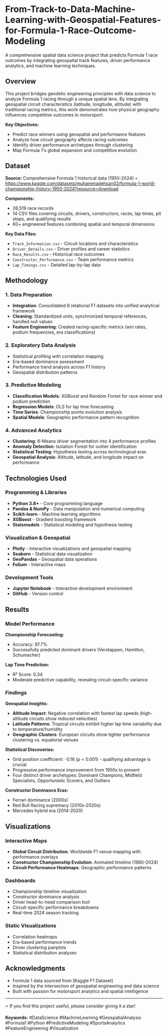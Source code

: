 # From-Track-to-Data-Machine-Learning-with-Geospatial-Features-for-Formula-1-Race-Outcome-Modeling

A comprehensive spatial data science project that predicts Formula 1 race outcomes by integrating geospatial track features, driver performance analytics, and machine learning techniques.


## Overview

This project bridges geodetic engineering principles with data science to analyze Formula 1 racing through a unique spatial lens. By integrating geospatial circuit characteristics (latitude, longitude, altitude) with traditional racing metrics, this work demonstrates how physical geography influences competitive outcomes in motorsport.

**Key Objectives:**
- Predict race winners using geospatial and performance features
- Analyze how circuit geography affects racing outcomes
- Identify driver performance archetypes through clustering
- Map Formula 1's global expansion and competitive evolution

## Dataset

**Source:** Comprehensive Formula 1 historical data (1950-2024) = https://www.kaggle.com/datasets/muhammadehsan02/formula-1-world-championship-history-1950-2024?resource=download

**Components:**
- 26,519 race records
- 14 CSV files covering circuits, drivers, constructors, races, lap times, pit stops, and qualifying results
- 60+ engineered features combining spatial and temporal dimensions

**Key Data Files:**
- `Track_Information.csv` - Circuit locations and characteristics
- `Driver_Details.csv` - Driver profiles and career statistics
- `Race_Results.csv` - Historical race outcomes
- `Constructor_Performance.csv` - Team performance metrics
- `Lap_Timings.csv` - Detailed lap-by-lap data

## Methodology

### 1. Data Preparation
- **Integration**: Consolidated 6 relational F1 datasets into unified analytical framework
- **Cleaning**: Standardized units, synchronized temporal references, handled null values
- **Feature Engineering**: Created racing-specific metrics (win rates, podium frequencies, era classifications)

### 2. Exploratory Data Analysis
- Statistical profiling with correlation mapping
- Era-based dominance assessment
- Performance trend analysis across F1 history
- Geospatial distribution patterns

### 3. Predictive Modeling
- **Classification Models**: XGBoost and Random Forest for race winner and podium prediction
- **Regression Models**: OLS for lap time forecasting
- **Time Series**: Championship points evolution analysis
- **Spatial Models**: Geographic performance pattern recognition

### 4. Advanced Analytics
- **Clustering**: K-Means driver segmentation into 4 performance profiles
- **Anomaly Detection**: Isolation Forest for outlier identification
- **Statistical Testing**: Hypothesis testing across technological eras
- **Geospatial Analysis**: Altitude, latitude, and longitude impact on performance

## Technologies Used

### Programming & Libraries
- **Python 3.8+** - Core programming language
- **Pandas & NumPy** - Data manipulation and numerical computing
- **Scikit-learn** - Machine learning algorithms
- **XGBoost** - Gradient boosting framework
- **Statsmodels** - Statistical modeling and hypothesis testing

### Visualization & Geospatial
- **Plotly** - Interactive visualizations and geospatial mapping
- **Seaborn** - Statistical data visualization
- **GeoPandas** - Geospatial data operations
- **Folium** - Interactive maps

### Development Tools
- **Jupyter Notebook** - Interactive development environment
- **GitHub** - Version control

## Results

### Model Performance

**Championship Forecasting:**
- Accuracy: 97.7%
- Successfully predicted dominant drivers (Verstappen, Hamilton, Schumacher)

**Lap Time Prediction:**
- R² Score: 0.34
- Moderate predictive capability, revealing circuit-specific variance

### Findings

**Geospatial Insights:**
- **Altitude Impact**: Negative correlation with fastest lap speeds (high-altitude circuits show reduced velocities)
- **Latitude Patterns**: Tropical circuits exhibit higher lap time variability due to temperature/humidity
- **Geographic Clusters**: European circuits show tighter performance clustering vs. equatorial venues

**Statistical Discoveries:**
- Grid position coefficient: -0.16 (p < 0.001) - qualifying advantage is crucial
- Progressive performance improvement from 1950s to present
- Four distinct driver archetypes: Dominant Champions, Midfield Specialists, Opportunistic Scorers, and Outliers

**Constructor Dominance Eras:**
- Ferrari dominance (2000s)
- Red Bull Racing supremacy (2010s-2020s)
- Mercedes hybrid era (2014-2020)

## Visualizations

### Interactive Maps
- **Global Circuit Distribution**: Worldwide F1 venue mapping with performance overlays
- **Constructor Championship Evolution**: Animated timeline (1980-2024)
- **Circuit Performance Heatmaps**: Geographic performance patterns

### Dashboards
- Championship timeline visualization
- Constructor dominance analysis
- Driver head-to-head comparison tool
- Circuit-specific performance breakdowns
- Real-time 2024 season tracking

### Static Visualizations
- Correlation heatmaps
- Era-based performance trends
- Driver clustering pairplots
- Statistical distribution analyses


##  Acknowledgments

- Formula 1 data sourced from [Kaggle F1 Dataset]
- Inspired by the intersection of geospatial engineering and data science
- Built with passion for motorsport analytics and spatial intelligence

---

⭐ If you find this project useful, please consider giving it a star!

**Keywords:** #DataScience #MachineLearning #GeospatialAnalysis #Formula1 #Python #PredictiveModeling #SportsAnalytics #FeatureEngineering #Visualization
